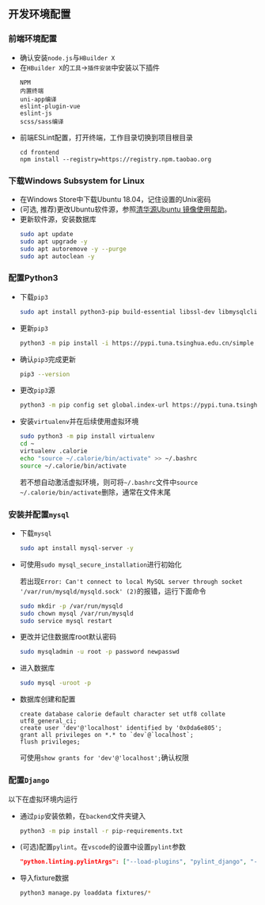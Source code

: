 ## 开发环境配置
### 前端环境配置
- 确认安装`node.js`与`HBuilder X`
- 在`HBuilder X`的`工具`->`插件安装`中安装以下插件
  ```
  NPM
  内置终端
  uni-app编译
  eslint-plugin-vue
  eslint-js
  scss/sass编译
  ```
- 前端ESLint配置，打开终端，工作目录切换到项目根目录
  ```
  cd frontend
  npm install --registry=https://registry.npm.taobao.org
  ```
  

### 下载Windows Subsystem for Linux
- 在Windows Store中下载Ubuntu 18.04，记住设置的Unix密码
- (可选, 推荐)更改Ubuntu软件源，参照[清华源Ubuntu 镜像使用帮助](https://mirrors.tuna.tsinghua.edu.cn/help/ubuntu/)。
- 更新软件源，安装数据库
  ``` bash
  sudo apt update
  sudo apt upgrade -y
  sudo apt autoremove -y --purge
  sudo apt autoclean -y
  ```

### 配置Python3
- 下载`pip3`
  ``` bash
  sudo apt install python3-pip build-essential libssl-dev libmysqlclient-dev -y
  ```
- 更新`pip3`
  ``` bash
  python3 -m pip install -i https://pypi.tuna.tsinghua.edu.cn/simple pip -U
  ```
- 确认`pip3`完成更新
  ``` bash
  pip3 --version
  ```
- 更改`pip3`源
  ``` bash
  python3 -m pip config set global.index-url https://pypi.tuna.tsinghua.edu.cn/simple
  ```
- 安装`virtualenv`并在后续使用虚拟环境
  ``` bash
  sudo python3 -m pip install virtualenv
  cd ~
  virtualenv .calorie
  echo "source ~/.calorie/bin/activate" >> ~/.bashrc
  source ~/.calorie/bin/activate
  ```
  若不想自动激活虚拟环境，则可将`~/.bashrc`文件中`source ~/.calorie/bin/activate`删除，通常在文件末尾


### 安装并配置`mysql`
- 下载`mysql`
  ``` bash
  sudo apt install mysql-server -y
  ```
- 可使用`sudo mysql_secure_installation`进行初始化

  若出现`Error: Can't connect to local MySQL server through socket '/var/run/mysqld/mysqld.sock' (2)`的报错，运行下面命令
  ``` bash
  sudo mkdir -p /var/run/mysqld
  sudo chown mysql /var/run/mysqld
  sudo service mysql restart
  ```
- 更改并记住数据库root默认密码
  ``` bash
  sudo mysqladmin -u root -p password newpasswd
  ```
- 进入数据库
  ``` bash
  sudo mysql -uroot -p
  ```
- 数据库创建和配置
  ```mysql
  create database calorie default character set utf8 collate utf8_general_ci;
  create user 'dev'@'localhost' identified by '0x0da6e805';
  grant all privileges on *.* to `dev`@`localhost`;
  flush privileges;
  ```
  可使用`show grants for 'dev'@'localhost';`确认权限

### 配置`Django`
以下在虚拟环境内运行

- 通过`pip`安装依赖，在`backend`文件夹键入
  ``` bash
  python3 -m pip install -r pip-requirements.txt
  ```
- (可选)配置`pylint`。在`vscode`的设置中设置`pylint`参数
  ``` json
  "python.linting.pylintArgs": ["--load-plugins", "pylint_django", "--disable=W0703"],
  ```
- 导入fixture数据
  ``` bash
  python3 manage.py loaddata fixtures/*
  ```
